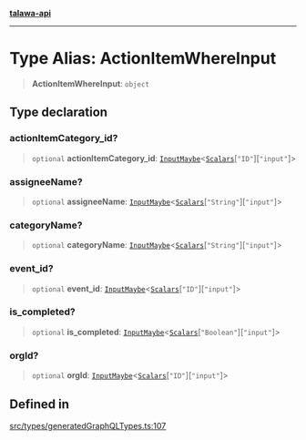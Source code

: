 [**talawa-api**](../../../README.md)

***

# Type Alias: ActionItemWhereInput

> **ActionItemWhereInput**: `object`

## Type declaration

### actionItemCategory\_id?

> `optional` **actionItemCategory\_id**: [`InputMaybe`](InputMaybe.md)\<[`Scalars`](Scalars.md)\[`"ID"`\]\[`"input"`\]\>

### assigneeName?

> `optional` **assigneeName**: [`InputMaybe`](InputMaybe.md)\<[`Scalars`](Scalars.md)\[`"String"`\]\[`"input"`\]\>

### categoryName?

> `optional` **categoryName**: [`InputMaybe`](InputMaybe.md)\<[`Scalars`](Scalars.md)\[`"String"`\]\[`"input"`\]\>

### event\_id?

> `optional` **event\_id**: [`InputMaybe`](InputMaybe.md)\<[`Scalars`](Scalars.md)\[`"ID"`\]\[`"input"`\]\>

### is\_completed?

> `optional` **is\_completed**: [`InputMaybe`](InputMaybe.md)\<[`Scalars`](Scalars.md)\[`"Boolean"`\]\[`"input"`\]\>

### orgId?

> `optional` **orgId**: [`InputMaybe`](InputMaybe.md)\<[`Scalars`](Scalars.md)\[`"ID"`\]\[`"input"`\]\>

## Defined in

[src/types/generatedGraphQLTypes.ts:107](https://github.com/Suyash878/talawa-api/blob/b5a9d8b4a1ea678a3d6f5b710b3721f91a3052fc/src/types/generatedGraphQLTypes.ts#L107)
